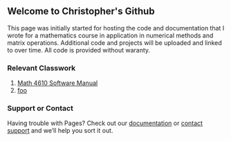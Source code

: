## Welcome to Christopher's Github

This page was initially started for hosting the code and documentation that I wrote for a mathematics course in application in numerical methods and matrix operations. Additional code and projects will be uploaded and linked to over time. All code is provided without waranty.

### Relevant Classwork

1. [Math 4610 Software Manual](https://github.com/Christopher42/computational-mathematics/blob/master/README)
2. [foo](https://jvkoebbe.github.io/math4610/main)

### Support or Contact

Having trouble with Pages? Check out our [documentation](https://help.github.com/categories/github-pages-basics/) or [contact support](https://github.com/contact) and we’ll help you sort it out.
